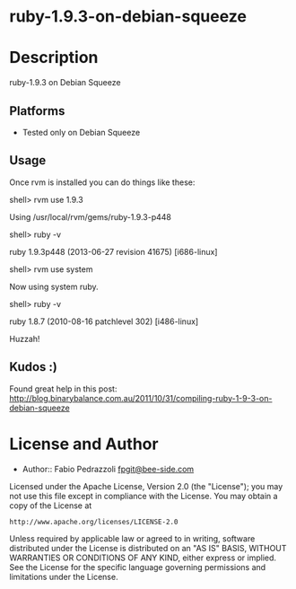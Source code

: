 ruby-1.9.3-on-debian-squeeze
============================

Description
===========

ruby-1.9.3 on Debian Squeeze 

## Platforms

* Tested only on Debian Squeeze

## Usage

Once rvm is installed you can do things like these:

shell> rvm use 1.9.3

Using /usr/local/rvm/gems/ruby-1.9.3-p448

shell> ruby -v

ruby 1.9.3p448 (2013-06-27 revision 41675) [i686-linux]

shell> rvm use system

Now using system ruby.

shell> ruby -v

ruby 1.8.7 (2010-08-16 patchlevel 302) [i486-linux]

Huzzah!

## Kudos :)

Found great help in this post: 
http://blog.binarybalance.com.au/2011/10/31/compiling-ruby-1-9-3-on-debian-squeeze



License and Author
==================

- Author:: Fabio Pedrazzoli <fpgit@bee-side.com>

Licensed under the Apache License, Version 2.0 (the "License");
you may not use this file except in compliance with the License.
You may obtain a copy of the License at

    http://www.apache.org/licenses/LICENSE-2.0

Unless required by applicable law or agreed to in writing, software
distributed under the License is distributed on an "AS IS" BASIS,
WITHOUT WARRANTIES OR CONDITIONS OF ANY KIND, either express or implied.
See the License for the specific language governing permissions and
limitations under the License.


